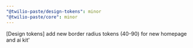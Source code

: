 ```yaml
---
"@twilio-paste/design-tokens": minor
"@twilio-paste/core": minor
---
```


[Design tokens] add new border radius tokens (40-90) for new homepage and ai kit'
